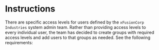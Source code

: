 # Instructions

There are specific access levels for users defined by the `xFusionCorp Industries`
 system admin team. Rather than providing access levels to every 
individual user, the team has decided to create groups with required 
access levels and add users to that groups as needed. See the following 
requirements:


